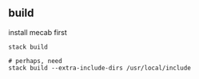 ## build

install mecab first

```
stack build

# perhaps, need
stack build --extra-include-dirs /usr/local/include

```